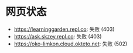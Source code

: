 # 网页状态
- https://learninggarden.repl.co: 失败 (403)
- https://ask.skzey.repl.co: 失败 (403)
- https://oko-limkon.cloud.okteto.net: 失败 (502)
